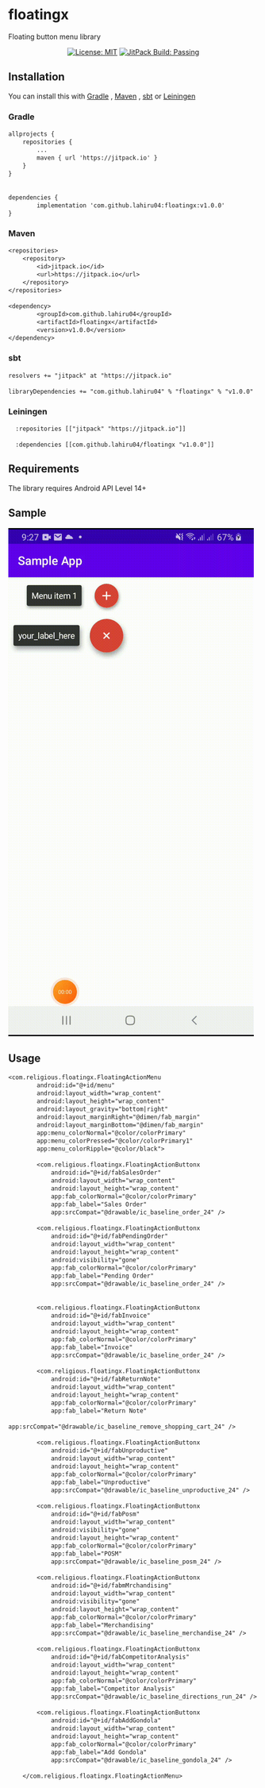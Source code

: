 # floatingx
Floating button menu library


<p align="center">
<a href="https://opensource.org/licenses/MIT"><img src="https://img.shields.io/badge/License-MIT-brightgreen.svg" alt="License: MIT"></a>
<a href="https://jitpack.io/#lahiru04/floatingx"><img src="https://jitpack.io/v/lahiru04/floatingx.svg" alt="JitPack Build: Passing"></a>
</p>

## Installation

You can install this with [Gradle](#gradle) , [Maven](#maven) , [sbt](#sbt) or [Leiningen](#leiningen)

### Gradle

	allprojects {
		repositories {
			...
			maven { url 'https://jitpack.io' }
		}
	}
  
  
    dependencies {
	        implementation 'com.github.lahiru04:floatingx:v1.0.0'
	}
  
### Maven

    <repositories>
		<repository>
		    <id>jitpack.io</id>
		    <url>https://jitpack.io</url>
		</repository>
	</repositories>
	
	<dependency>
    	    <groupId>com.github.lahiru04</groupId>
    	    <artifactId>floatingx</artifactId>
    	    <version>v1.0.0</version>
    </dependency>
    
 ### sbt    
    resolvers += "jitpack" at "https://jitpack.io"
    
    libraryDependencies += "com.github.lahiru04" % "floatingx" % "v1.0.0"	
    
 ### Leiningen
 
      :repositories [["jitpack" "https://jitpack.io"]]
      
      :dependencies [[com.github.lahiru04/floatingx "v1.0.0"]]	  
      
      
 ## Requirements
 
 <p>The library requires Android API Level 14+</p>     
 
 ## Sample
 
 ![Main screen](/motion1.gif)
 
 
 ## Usage
 
    <com.religious.floatingx.FloatingActionMenu
            android:id="@+id/menu"
            android:layout_width="wrap_content"
            android:layout_height="wrap_content"
            android:layout_gravity="bottom|right"
            android:layout_marginRight="@dimen/fab_margin"
            android:layout_marginBottom="@dimen/fab_margin"
            app:menu_colorNormal="@color/colorPrimary"
            app:menu_colorPressed="@color/colorPrimary1"
            app:menu_colorRipple="@color/black">

            <com.religious.floatingx.FloatingActionButtonx
                android:id="@+id/fabSalesOrder"
                android:layout_width="wrap_content"
                android:layout_height="wrap_content"
                app:fab_colorNormal="@color/colorPrimary"
                app:fab_label="Sales Order"
                app:srcCompat="@drawable/ic_baseline_order_24" />

            <com.religious.floatingx.FloatingActionButtonx
                android:id="@+id/fabPendingOrder"
                android:layout_width="wrap_content"
                android:layout_height="wrap_content"
                android:visibility="gone"
                app:fab_colorNormal="@color/colorPrimary"
                app:fab_label="Pending Order"
                app:srcCompat="@drawable/ic_baseline_order_24" />


            <com.religious.floatingx.FloatingActionButtonx
                android:id="@+id/fabInvoice"
                android:layout_width="wrap_content"
                android:layout_height="wrap_content"
                app:fab_colorNormal="@color/colorPrimary"
                app:fab_label="Invoice"
                app:srcCompat="@drawable/ic_baseline_order_24" />

            <com.religious.floatingx.FloatingActionButtonx
                android:id="@+id/fabReturnNote"
                android:layout_width="wrap_content"
                android:layout_height="wrap_content"
                app:fab_colorNormal="@color/colorPrimary"
                app:fab_label="Return Note"
                app:srcCompat="@drawable/ic_baseline_remove_shopping_cart_24" />

            <com.religious.floatingx.FloatingActionButtonx
                android:id="@+id/fabUnproductive"
                android:layout_width="wrap_content"
                android:layout_height="wrap_content"
                app:fab_colorNormal="@color/colorPrimary"
                app:fab_label="Unproductive"
                app:srcCompat="@drawable/ic_baseline_unproductive_24" />

            <com.religious.floatingx.FloatingActionButtonx
                android:id="@+id/fabPosm"
                android:layout_width="wrap_content"
                android:visibility="gone"
                android:layout_height="wrap_content"
                app:fab_colorNormal="@color/colorPrimary"
                app:fab_label="POSM"
                app:srcCompat="@drawable/ic_baseline_posm_24" />

            <com.religious.floatingx.FloatingActionButtonx
                android:id="@+id/fabmMrchandising"
                android:layout_width="wrap_content"
                android:visibility="gone"
                android:layout_height="wrap_content"
                app:fab_colorNormal="@color/colorPrimary"
                app:fab_label="Merchandising"
                app:srcCompat="@drawable/ic_baseline_merchandise_24" />

            <com.religious.floatingx.FloatingActionButtonx
                android:id="@+id/fabCompetitorAnalysis"
                android:layout_width="wrap_content"
                android:layout_height="wrap_content"
                app:fab_colorNormal="@color/colorPrimary"
                app:fab_label="Competitor Analysis"
                app:srcCompat="@drawable/ic_baseline_directions_run_24" />

            <com.religious.floatingx.FloatingActionButtonx
                android:id="@+id/fabAddGondola"
                android:layout_width="wrap_content"
                android:layout_height="wrap_content"
                app:fab_colorNormal="@color/colorPrimary"
                app:fab_label="Add Gondola"
                app:srcCompat="@drawable/ic_baseline_gondola_24" />

        </com.religious.floatingx.FloatingActionMenu>
 
